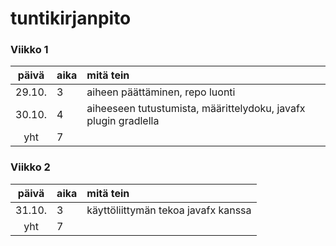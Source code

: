 # tuntikirjanpito

### Viikko 1
| päivä | aika | mitä tein  |
| :----:|:-----| :-----|
| 29.10. | 3  | aiheen päättäminen, repo luonti |
| 30.10. | 4  | aiheeseen tutustumista, määrittelydoku, javafx plugin gradlella|
| yht   | 7 | | 

### Viikko 2

| päivä | aika | mitä tein  |
| :----:|:-----| :-----|
| 31.10. | 3  | käyttöliittymän tekoa javafx kanssa |
| yht   | 7 | |
